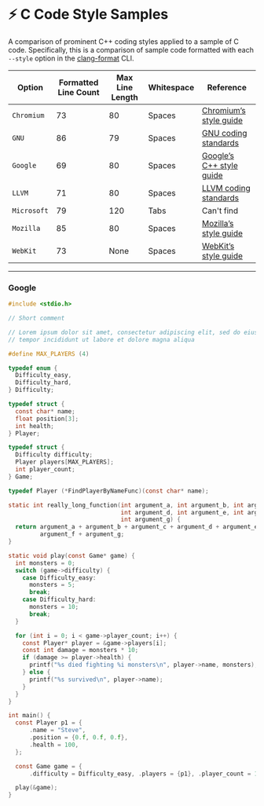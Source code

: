 # ⚡ C Code Style Samples

A comparison of prominent C++ coding styles applied to a sample of C code. Specifically, this is a comparison of sample code formatted with each `--style` option in the [clang-format](https://clang.llvm.org/docs/ClangFormat.html) CLI. 

| Option      | Formatted Line Count | Max Line Length | Whitespace | Reference                                                                                                           |
| ----------- | -------------------- | --------------- | ---------- | ------------------------------------------------------------------------------------------------------------------- |
| `Chromium`  | 73                   | 80              | Spaces     | [Chromium’s style guide](https://chromium.googlesource.com/chromium/src/+/refs/heads/main/styleguide/styleguide.md) |
| `GNU`       | 86                   | 79              | Spaces     | [GNU coding standards](https://www.gnu.org/prep/standards/standards.html)                                           |
| `Google`    | 69                   | 80              | Spaces     | [Google’s C++ style guide](https://google.github.io/styleguide/cppguide.html)                                       |
| `LLVM`      | 71                   | 80              | Spaces     | [LLVM coding standards](https://llvm.org/docs/CodingStandards.html)                                                 |
| `Microsoft` | 79                   | 120             | Tabs       | Can't find                                                                                                          |
| `Mozilla`   | 85                   | 80              | Spaces     | [Mozilla’s style guide](https://firefox-source-docs.mozilla.org/code-quality/coding-style/coding_style_cpp.html)    |
| `WebKit`    | 73                   | None            | Spaces     | [WebKit’s style guide](https://www.webkit.org/coding/coding-style.html)                                             |

---

### Google

```c
#include <stdio.h>

// Short comment

// Lorem ipsum dolor sit amet, consectetur adipiscing elit, sed do eiusmod
// tempor incididunt ut labore et dolore magna aliqua

#define MAX_PLAYERS (4)

typedef enum {
  Difficulty_easy,
  Difficulty_hard,
} Difficulty;

typedef struct {
  const char* name;
  float position[3];
  int health;
} Player;

typedef struct {
  Difficulty difficulty;
  Player players[MAX_PLAYERS];
  int player_count;
} Game;

typedef Player (*FindPlayerByNameFunc)(const char* name);

static int really_long_function(int argument_a, int argument_b, int argument_c,
                                int argument_d, int argument_e, int argument_f,
                                int argument_g) {
  return argument_a + argument_b + argument_c + argument_d + argument_e +
         argument_f + argument_g;
}

static void play(const Game* game) {
  int monsters = 0;
  switch (game->difficulty) {
    case Difficulty_easy:
      monsters = 5;
      break;
    case Difficulty_hard:
      monsters = 10;
      break;
  }

  for (int i = 0; i < game->player_count; i++) {
    const Player* player = &game->players[i];
    const int damage = monsters * 10;
    if (damage >= player->health) {
      printf("%s died fighting %i monsters\n", player->name, monsters);
    } else {
      printf("%s survived\n", player->name);
    }
  }
}

int main() {
  const Player p1 = {
      .name = "Steve",
      .position = {0.f, 0.f, 0.f},
      .health = 100,
  };

  const Game game = {
      .difficulty = Difficulty_easy, .players = {p1}, .player_count = 1};

  play(&game);
}
```
